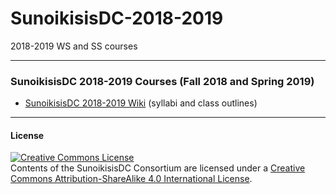 # SunoikisisDC-2018-2019
2018-2019 WS and SS courses

***
### SunoikisisDC 2018-2019 Courses (Fall 2018 and Spring 2019)
* [SunoikisisDC 2018-2019 Wiki](https://github.com/SunoikisisDC/SunoikisisDC-2018-2019/wiki) (syllabi and class outlines)

***
#### License

<a rel="license" href="http://creativecommons.org/licenses/by-sa/4.0/"><img alt="Creative Commons License" style="border-width:0" src="https://i.creativecommons.org/l/by-sa/4.0/88x31.png" /></a><br />Contents of the SunoikisisDC Consortium are licensed under a <a rel="license" href="http://creativecommons.org/licenses/by-sa/4.0/">Creative Commons Attribution-ShareAlike 4.0 International License</a>.
